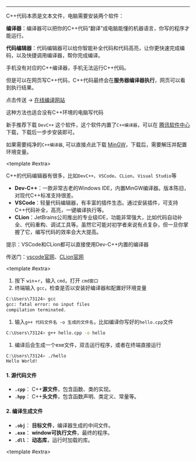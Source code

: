 
---

<CCollapseGroup>

<CCollapse title="如何在电脑写C++代码？">

C++代码本质是文本文件，电脑需要安装两个软件：

**编译器**：编译器可以把你的C++代码“翻译”成电脑能懂的机器语言，你写的程序才能运行。

**代码编辑器**：代码编辑器可以给你智能补全代码和代码高亮，让你更快速完成编码，以及快捷调用编译器，帮你完成编译。

</CCollapse>

<CCollapse title="手机能写C++代码吗，并运行吗？">

手机没有对应的C++编译器，手机无法运行C++代码。

但是可以在网页写C++代码，C++代码最终会在**服务器编译器执行**，网页可以看到执行结果。

点击传送 -> [在线编译网站](https://www.jyshare.com/compile/12/)

这种方法也适合没有C++环境的电脑写代码

</CCollapse>

<CCollapse title="在哪下载 C++编译器？">

新手推荐下载 `DevC++` 这个软件，这个软件内置了`C++编译器`，可以在 [腾讯软件中心](https://pc.qq.com/) 下载，下载后一步步安装即可。

如果需要纯净的`C++编译器`, 可以直接点此下载 [MinGW](https://github.com/niXman/mingw-builds-binaries/releases/download/15.2.0-rt_v13-rev0/x86_64-15.2.0-release-posix-seh-ucrt-rt_v13-rev0.7z)，下载后，需要解压并配置环境变量。

<template #extra>
    <CBadge text="重点" variant="outline" color="#ff4d4f" />
</template>
    
</CCollapse>

<CCollapse title="C++代码编辑器软件有哪些？">

C++的代码编辑器有很多，比如`DevC++`、`VSCode`、`CLion`、`Visual Studio`等

- **Dev-C++​**​：一款非常古老的Windows IDE，内置MinGW编译器。版本陈旧，对现代C++标准支持很差。
- **VSCode**：轻量代码编辑器，有丰富的插件生态。通过安装插件，可支持C++代码补全，高亮，一键编译执行等。
- **CLion**：JetBrains公司推出的专业级IDE，功能非常强大，比如代码自动补全、代码重构、调试工具等。虽然它可能对初学者来说有点复杂，但一旦你掌握了它，编写代码的效率会大大提高。

提示：VSCode和CLion都可以直接使用Dev-C++内置的编译器

传送门：[vscode官网](https://code.visualstudio.com/)、[CLion官网](https://www.jetbrains.com/zh-cn/clion/)

<template #extra>
    <CBadge text="重点" variant="outline" color="#ff4d4f" />
</template>
    
</CCollapse>

<CCollapse title="如何手动编译C++代码？">

1. 按下 `win`+`r`，输入 `cmd`，打开 `cmd窗口`
2. 终端输入 `gcc`，检查是否以安装好编译器和配置好环境变量
``` bash
C:\Users\73124> gcc 
gcc: fatal error: no input files
compilation terminated.
```
1. 输入`g++ 代码文件名 -o 生成的文件名`，比如编译你写好的`hello.cpp`文件
``` bash
C:\Users\73124> g++ hello.cpp -o hello
```
1. 编译后会生成一个exe文件，双击运行程序，或者在终端直接运行
``` bash
C:\Users\73124> ./hello
Hello World!
```

</CCollapse>

<CCollapse title="C++相关的文件有哪些？">

#### 1. 源代码文件
*   **`.cpp`**： C++**源文件**，包含函数、类的实现。
*   **`.hpp`**： C++**头文件**，包含函数声明、类定义、常量等。

#### 2. 编译生成文件
*   **`.obj`**： **目标文件**，编译器生成的中间文件。
*   **`.exe`**： **window可执行文件**，最终的程序。
*   **`.dll`**： **动态库**，运行时加载的库。

<template #extra>
    <CBadge text="重点" variant="outline" color="#ff4d4f" />
</template>

</CCollapse>

</CCollapseGroup>